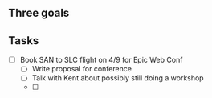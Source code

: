 ## Three goals

## Tasks

- [ ] Book SAN to SLC flight on 4/9 for Epic Web Conf
	- [ ] Write proposal for conference
	- [ ] Talk with Kent about possibly still doing a workshop
	- [ ] 